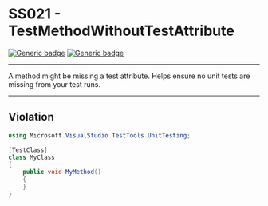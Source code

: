 # SS021 - TestMethodWithoutTestAttribute

[![Generic badge](https://img.shields.io/badge/Severity-Warning-yellow.svg)](https://shields.io/) [![Generic badge](https://img.shields.io/badge/CodeFix-No-lightgrey.svg)](https://shields.io/)

---

A method might be missing a test attribute. Helps ensure no unit tests are missing from your test runs.

---

## Violation
```cs
using Microsoft.VisualStudio.TestTools.UnitTesting;

[TestClass]
class MyClass
{
    public void MyMethod()
    {
    }
}
```